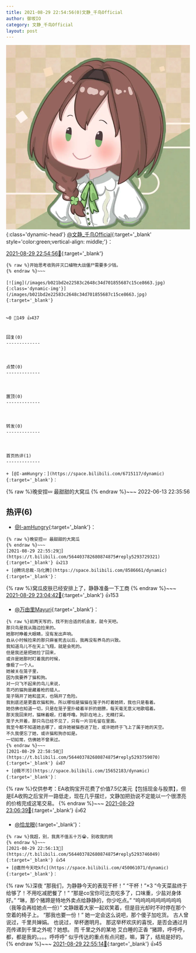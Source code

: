 ```yaml
---
title: 2021-08-29 22:54:56(0)文静_千鸟Official
author: 御坂IO
category: 文静_千鸟Official
layout: post
---
```


![img](/images/ac7482ed1b9a7f203dc68c0c4a77c488a27b108a.jpg){:class='dynamic-head'}
[@文静_千鸟Official](https://space.bilibili.com/667526012/dynamic){:target='_blank' style='color:green;vertical-align: middle;'}：

[2021-08-29 22:54:56🔗](https://t.bilibili.com/564403782680874875){:target='_blank'}

~~~
{% raw %}开始思考收购并灭口植物大战僵尸需要多少钱。
{% endraw %}~~~

[![img](/images/b021bd2e22583c2648c34d701855687c15ce8663.jpg){:class='dynamic-img'}](/images/b021bd2e22583c2648c34d701855687c15ce8663.jpg){:target='_blank'}


↪️0 💬149 👍437


回复(0)
-------------



点赞(0)
-------------



置顶(0)
-------------



转发(0)
-------------



首页热评(1)
-------------

+ [@I-amHungry：](https://space.bilibili.com/6715117/dynamic){:target='_blank'}：
~~~
{% raw %}晚安捏💤 最甜甜的大窝瓜
{% endraw %}~~~
2022-06-13 22:35:56


热评(6)
-------------

+ [@I-amHungry](https://space.bilibili.com/6715117/dynamic){:target='_blank'}：
~~~
{% raw %}晚安捏💤 最甜甜的大窝瓜
{% endraw %}~~~
[2021-08-29 22:55:29🔗](https://t.bilibili.com/564403782680874875#reply5293729321){:target='_blank'} 👍213
+ [@腾讯总裁-马化腾](https://space.bilibili.com/8586661/dynamic){:target='_blank'}：
~~~
{% raw %}窝瓜皮肤已经安排上了，静静准备一下工商
{% endraw %}~~~
[2021-08-29 23:04:42🔗](https://t.bilibili.com/564403782680874875#reply5293812430){:target='_blank'} 👍153
+ [@万由里Mayuri](https://space.bilibili.com/419231615/dynamic){:target='_blank'}：
~~~
{% raw %}前两天写的，找不到合适的机会发，就今天吧。
那只鸟是我从路边捡来的。
她那时睁着大眼睛，没有发出声响。
自从小时候捡来的那只麻雀死去以后，我再没有养鸟的兴致。
我知道鸟儿不在天上飞翔，就是会死的。
但是我还是把她捡了回来，
或许是她那时盯着我的时候，
像极了一个人。
她被关在笼子里，
因为我要养了猫和狗。
对一只飞不起来的鸟儿来说，
乖巧的猫狗是藏着枪的猎人。
笼子隔开了她和蓝天，也隔开了危险。
我到底还是更喜欢猫和狗，所以哪怕是猫猫在笼子外盯着她转，我也只是看着。
她仿佛也知道一切，只是在笼子里扑棱着半折的翅膀，每天毫无意义地歌唱着。
那天我回来时，猫眯着眼，打着呼噜。狗趴在地上，无精打采。
笼子大开着，那只鸟已经不见了，只有一片羽毛留在里面。
我至今都不知道她去哪了，或许她被猫吞进了肚，或许她终于飞上了属于她的天空。
不久我便忘了她，或许猫和狗亦如是。
一切如常，仿佛她不曾来过。
{% endraw %}~~~
[2021-08-29 22:58:50🔗](https://t.bilibili.com/564403782680874875#reply5293759070){:target='_blank'} 👍87
+ [@莪不污](https://space.bilibili.com/15652183/dynamic){:target='_blank'}：
~~~
{% raw %}仅供参考：EA收购宝开花费了价值7.5亿美元【包括现金与股票】，但是EA收购之后宝开一路低走，现在几乎摆烂，文静加把劲说不定能以一个很漂亮的价格完成这笔交易。
{% endraw %}~~~
[2021-08-29 23:06:39🔗](https://t.bilibili.com/564403782680874875#reply5293823865){:target='_blank'} 👍62
+ [@恰龙眼](https://space.bilibili.com/549862231/dynamic){:target='_blank'}：
~~~
{% raw %}我超，别，我真不值五十万😭，别收我的网
{% endraw %}~~~
[2021-08-29 22:56:13🔗](https://t.bilibili.com/564403782680874875#reply5293746049){:target='_blank'} 👍54
+ [@嘉然今天吃kfc](https://space.bilibili.com/450061071/dynamic){:target='_blank'}：
~~~
{% raw %}深夜
“那我们，为静静今天的表现干杯！”
“干杯！”×3
“今天菜盐终于给够了！不用吃减肥餐了！”
“那是co宝你可比克吃多了，口味重，少盐对身体好。”
“琳，那个猪蹄是特地外卖点给静静的，你少吃点。”
“呜呜呜呜呜呜呜呜呜（我等会再给她点一份）”
文静跟着大家一起欢笑着，但是目光却时不时停在那个空着的椅子上。
“那我也要一份！”
她一定会这么说吧，那个傻子加吃货。
古人曾说过，千里共婵娟。
也说过，举杯邀明月。
那这举杯欢庆的喜悦，是否会通过月亮传递到千里之外呢？她想。
而
千里之外的某地
艾白睡的正香
“猪蹄，呼呼呼，都，都是我的。。。。呼呼呼”
似乎传达的重点有点问题，嘛，算了，结局是好的。
{% endraw %}~~~
[2021-08-29 22:55:14🔗](https://t.bilibili.com/564403782680874875#reply5293728714){:target='_blank'} 👍45


